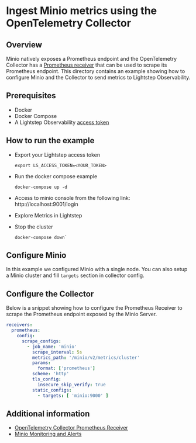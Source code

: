 # Ingest Minio metrics using the OpenTelemetry Collector

## Overview

 Minio natively exposes a Prometheus endpoint and the OpenTelemetry Collector has a [Prometheus receiver][otel-prom-receiver] that can be used to scrape its Prometheus endpoint. This directory contains an example showing how to configure Minio and the Collector to send metrics to Lightstep Observability.

## Prerequisites

* Docker
* Docker Compose
* A Lightstep Observability [access token][ls-docs-access-token]

## How to run the example

* Export your Lightstep access token
  ```
  export LS_ACCESS_TOKEN=<YOUR_TOKEN>
  ```
* Run the docker compose example
  ```
  docker-compose up -d
  ```
* Access to minio console from the following link: http://localhost:9001/login

* Explore Metrics in Lightstep

* Stop the cluster
  ```
  docker-compose down`
  ```


## Configure Minio

In this example we configured Minio with a single node. You can also setup a Minio cluster and fill `targets` section in collector config.

## Configure the Collector

Below is a snippet showing how to configure the Prometheus Receiver to scrape the Prometheus endpoint exposed by the Minio Server.

```yaml
receivers:
  prometheus:
    config:
      scrape_configs:
        - job_name: 'minio'
          scrape_interval: 5s
          metrics_path: '/minio/v2/metrics/cluster'
          params:
            format: ['prometheus']
          scheme: 'http'
          tls_config:
            insecure_skip_verify: true
          static_configs:
            - targets: [ 'minio:9000' ]

```



## Additional information

- [OpenTelemetry Collector Prometheus Receiver][otel-prom-receiver]
- [Minio Monitoring and Alerts][minio-monitoring-alerts]

[ls-docs-access-token]: https://docs.lightstep.com/docs/create-and-manage-access-tokens
[otel-prom-receiver]: https://github.com/open-telemetry/opentelemetry-collector-contrib/tree/main/receiver/prometheusreceiver
[minio-monitoring-alerts]: https://min.io/docs/minio/linux/operations/monitoring.html

